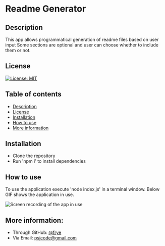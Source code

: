 # Readme Generator

## Description
This app allows programmatical generation of readme files based on user input
Some sections are optional and user can choose whether to include them or not.

## License
[![License: MIT](https://img.shields.io/badge/License-MIT-yellow.svg)](https://opensource.org/licenses/MIT)

## Table of contents
- [Description](#description)
- [License](#license)
- [Installation](#installation)
- [How to use](#how-to-use)
- [More information](#more-information)

## Installation
- Clone the repository
- Run 'npm i' to install dependencies

## How to use
To use the application execute 'node index.js' in a terminal window. Below GIF
shows the application in use.

![Screen recording of the app in use](./assets/recording.gif)






## More information:
- Through GitHub: [@frye](https://github.com/frye)
- Via Email: psjcode@gmail.com